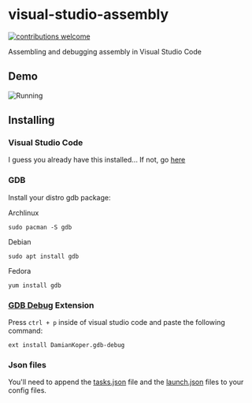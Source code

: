 # visual-studio-assembly
[![contributions welcome](https://img.shields.io/static/v1.svg?label=Contributions&message=Welcome&color=0059b3&style=flat-square)](https://github.com/newtonsart/visual-studio-assembly/blob/master/CONTRIBUTING.md)&nbsp;

Assembling and debugging assembly in Visual Studio Code
## Demo

![Running](https://raw.githubusercontent.com/newtonsart/visual-studio-assembly/master/Screenshotvs.png)

## Installing

### Visual Studio Code
I guess you already have this installed...
If not, go [here](https://visualstudio.microsoft.com/downloads/)
### GDB
Install your distro gdb package:

Archlinux
```
sudo pacman -S gdb
```
Debian
```
sudo apt install gdb
```
Fedora
```
yum install gdb
```
### [GDB Debug](https://marketplace.visualstudio.com/items?itemName=DamianKoper.gdb-debug&ssr=false#qna) Extension
Press ``ctrl + p`` inside of visual studio code and paste the following command:
```
ext install DamianKoper.gdb-debug
```
### Json files
You'll need to append the [tasks.json](https://github.com/newtonsart/visual-studio-assembly/blob/master/tasks.json) file and the [launch.json](https://github.com/newtonsart/visual-studio-assembly/blob/master/launch.json) files to your config files.
